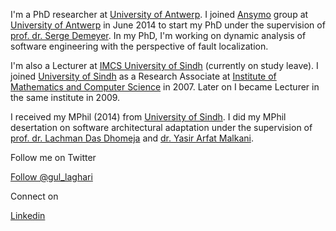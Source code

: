 I'm a PhD researcher at [University of Antwerp](https://www.uantwerpen.be/en/staff/gulsher-laghari/).
I joined [Ansymo](https://www.uantwerpen.be/en/rg/ansymo/) group at [University of Antwerp](https://www.uantwerpen.be/en/staff/gulsher-laghari/) in June 2014 to start my PhD under the supervision of [prof. dr. Serge Demeyer](http://win.ua.ac.be/~sdemey/). In my PhD, I'm working on dynamic analysis of software engineering with the perspective of fault localization.

I'm also a Lecturer at [IMCS University of Sindh](http://imcs.usindh.edu.pk/gulsher-laghari/) (currently on study leave). I joined [University of Sindh](http://usindh.edu.pk) as a Research Associate at [Institute of Mathematics and Computer Science](http://imcs.usindh.edu.pk) in 2007. Later on I became Lecturer in the same institute in 2009.

I received my MPhil (2014) from [University of Sindh](http://usindh.edu.pk). I did my MPhil desertation on software architectural adaptation under the supervision of [prof. dr. Lachman Das Dhomeja](http://iict.usindh.edu.pk/iict-faculty/teachers-detail/23) and [dr. Yasir Arfat Malkani](http://usindh.edu.pk/portfolio/yasir-malkani/).

Follow me on Twitter

<a class="twitter-follow-button"
  href="https://twitter.com/gul_laghari"
  data-size="large">Follow @gul_laghari
</a>

Connect on

<div class="LI-profile-badge"  data-version="v1" data-size="medium" data-locale="en_US" data-type="horizontal" data-theme="dark" data-vanity="gulsher-laghari-7746b615"><a class="LI-simple-link" href='https://pk.linkedin.com/in/gulsher-laghari-7746b615?trk=profile-badge'>Linkedin</a></div>